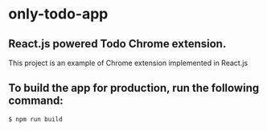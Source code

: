 # only-todo-app

## React.js powered Todo Chrome extension.

This project is an example of Chrome extension implemented in React.js

## To build the app for production, run the following command:
```bash
$ npm run build
```